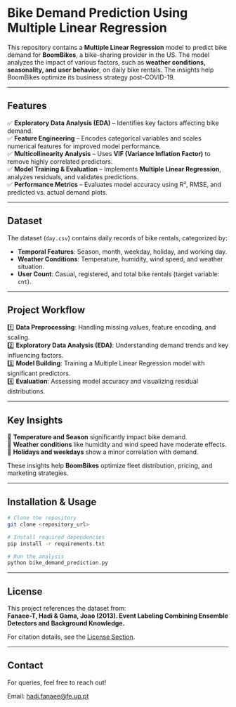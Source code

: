 # Bike Demand Prediction Using Multiple Linear Regression  

This repository contains a **Multiple Linear Regression** model to predict bike demand for **BoomBikes**, a bike-sharing provider in the US. The model analyzes the impact of various factors, such as **weather conditions, seasonality, and user behavior**, on daily bike rentals. The insights help BoomBikes optimize its business strategy post-COVID-19.  

---

##  Features  

✅ **Exploratory Data Analysis (EDA)** – Identifies key factors affecting bike demand.  
✅ **Feature Engineering** – Encodes categorical variables and scales numerical features for improved model performance.  
✅ **Multicollinearity Analysis** – Uses **VIF (Variance Inflation Factor)** to remove highly correlated predictors.  
✅ **Model Training & Evaluation** – Implements **Multiple Linear Regression**, analyzes residuals, and validates predictions.  
✅ **Performance Metrics** – Evaluates model accuracy using R², RMSE, and predicted vs. actual demand plots.  

---

##  Dataset  

The dataset (`day.csv`) contains daily records of bike rentals, categorized by:  

- **Temporal Features**: Season, month, weekday, holiday, and working day.  
- **Weather Conditions**: Temperature, humidity, wind speed, and weather situation.  
- **User Count**: Casual, registered, and total bike rentals (target variable: `cnt`).  

---

## Project Workflow  

1️⃣ **Data Preprocessing**: Handling missing values, feature encoding, and scaling.  
2️⃣ **Exploratory Data Analysis (EDA)**: Understanding demand trends and key influencing factors.  
3️⃣ **Model Building**: Training a Multiple Linear Regression model with significant predictors.  
4️⃣ **Evaluation**: Assessing model accuracy and visualizing residual distributions.  

---

## Key Insights  

📌 **Temperature and Season** significantly impact bike demand.  
📌 **Weather conditions** like humidity and wind speed have moderate effects.  
📌 **Holidays and weekdays** show a minor correlation with demand.  

These insights help **BoomBikes** optimize fleet distribution, pricing, and marketing strategies.  

---

##  Installation & Usage  

```bash
# Clone the repository
git clone <repository_url>

# Install required dependencies
pip install -r requirements.txt

# Run the analysis
python bike_demand_prediction.py
```

---

## License  

This project references the dataset from:  
**Fanaee-T, Hadi & Gama, Joao (2013). Event Labeling Combining Ensemble Detectors and Background Knowledge.**  

For citation details, see the [License Section](#license).  

---

## Contact  

For queries, feel free to reach out!  

Email: hadi.fanaee@fe.up.pt  
